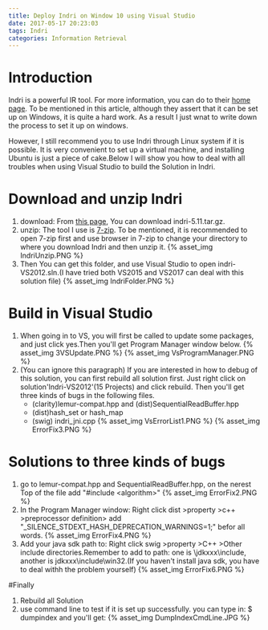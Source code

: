 ```yaml
---
title: Deploy Indri on Window 10 using Visual Studio
date: 2017-05-17 20:23:03
tags: Indri
categories: Information Retrieval
---
```

# Introduction
Indri is a powerful IR tool. For more information, you can do to their [home page](https://www.lemurproject.org/indri/). To be mentioned in this article, although they assert that it can be set up on Windows, it is quite a hard work. As a result I just wnat to write down the process to set it up on windows. 

However, I still recommend you to use Indri through Linux system if it is possible. It is very convenient to set up a virtual machine, and installing Ubuntu is just a piece of cake.Below I will show you how to deal with all troubles when using Visual Studio to build the Solution in Indri.

# Download and unzip Indri
1. download: From [this page](https://sourceforge.net/projects/lemur/?source=typ_redirect), You can download indri-5.11.tar.gz.
2. unzip: The tool I use is [7-zip](http://www.developershome.com/7-zip/). To be mentioned, it is recommended to open 7-zip first and use browser in 7-zip to change your directory to where you download Indri and then unzip it.
{% asset_img IndriUnzip.PNG %}
3. Then You can get this folder, and use Visual Studio to open indri-VS2012.sln.(I have tried both VS2015 and VS2017 can deal with this solution file)
{% asset_img IndriFolder.PNG %}

# Build in Visual Studio
1. When going in to VS, you will first be called to update some packages, and just click yes.Then you'll get Program Manager window below.
{% asset_img 3VSUpdate.PNG %}
{% asset_img VsProgramManager.PNG %}
2. (You can ignore this paragraph) If you are interested in how to debug of this solution, you can first rebuild all solution first. Just right click on solution'Indri-VS2012'(15 Projects) and click rebuild. Then you'll get three kinds of bugs in the following files.
    - (clarity)lemur-compat.hpp and (dist)SequentialReadBuffer.hpp
    - (dist)hash\_set or hash\_map
    - (swig) indri\_jni.cpp
{% asset_img VsErrorList1.PNG %}
{% asset_img ErrorFix3.PNG %}

# Solutions to three kinds of bugs
1. go to lemur-compat.hpp and SequentialReadBuffer.hpp, on the nerest Top of the file add "#include &lt;algorithm>"
{% asset_img ErrorFix2.PNG %}
2. In the Program Manager window: Right click dist >property >c++ >preprocessor definition> add "_SILENCE_STDEXT_HASH_DEPRECATION_WARNINGS=1;" befor all words.
{% asset_img ErrorFix4.PNG %}
3. Add your java sdk path to: Right click swig >property >C++ >Other include directories.Remember to add to path: one is \jdkxxx\include, another is jdkxxx\include\win32.(If you haven't install java sdk, you have to deal withh the problem yourself)
{% asset_img ErrorFix6.PNG %}

#Finally 
1. Rebuild all Solution
2. use command line to test if it is set up successfully.
you can type in: $ dumpindex
and you'll get:
{% asset_img DumpIndexCmdLine.JPG %}








